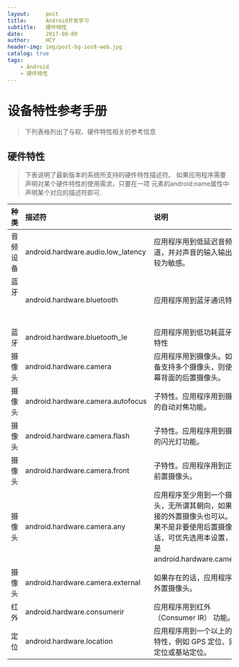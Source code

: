 ```yaml
---
layout:     post
title:      Android开发学习
subtitle:   硬件特性
date:       2017-08-09
author:     HCY
header-img: img/post-bg-ios9-web.jpg
catalog: true
tags:
    - Android
    - 硬件特性
---
```

# 设备特性参考手册
>下列表格列出了与软、硬件特性相关的参考信息
## 硬件特性
>下表说明了最新版本的系统所支持的硬件特性描述符。 如果应用程序需要声明对某个硬件特性的使用需求，只要在一项 <uses-feature> 元素的android:name属性中声明某个对应的描述符即可.

|种类                      |描述符                          |说明                           |
|:-------------------------|:-----------------------------|:-------------------------------|
| 音频设备                 | android.hardware.audio.low_latency|应用程序用到低延迟音频通道，并对声音的输入输出延迟较为敏感。|
| 蓝牙                     |android.hardware.bluetooth|应用程序用到蓝牙通讯特性。|
| 蓝牙 |android.hardware.bluetooth_le|应用程序用到低功耗蓝牙通讯特性|
|摄像头|android.hardware.camera|应用程序用到摄像头。如果设备支持多个摄像头，则使用屏幕背面的后置摄像头。|
|摄像头|android.hardware.camera.autofocus|子特性。应用程序用到摄像头的自动对焦功能。|
|摄像头|android.hardware.camera.flash|子特性。应用程序用到摄像头的闪光灯功能。|
|摄像头|android.hardware.camera.front|子特性。应用程序用到正面的前置摄像头。|
|摄像头|android.hardware.camera.any|应用程序至少用到一个摄像头，无所谓其朝向，如果有连接的外置摄像头也可以。 如果不是非要使用后置摄像头的话，可优先选用本设置，而不是 android.hardware.camera。|
|摄像头|android.hardware.camera.external|如果存在的话，应用程序使用外置摄像头。|
|红外	|android.hardware.consumerir|	应用程序用到红外（Consumer IR） 功能。	 |
|定位|	android.hardware.location	|应用程序用到一个以上的定位特性，例如 GPS 定位、网络定位或基站定位。	 |
